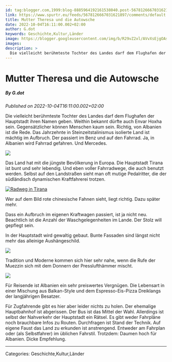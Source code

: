 ```yaml
---
id: tag:blogger.com,1999:blog-8885964192161538040.post-5678126667031621897
link: https://www.spurtr.eu/feeds/5678126667031621897/comments/default
title: Mutter Theresa und die Autowsche
date: 2022-10-04T16:11:00.002+02:00
author: G.dot
keywords: Geschichte,Kultur,Länder
image: https://blogger.googleusercontent.com/img/b/R29vZ2xl/AVvXsEjgOAslhVMhdbA80FOhCPcdRZoMOVZhleauoNwJc5W8UXfluF8tQK469kCiPicFqsAsfEDWZM7wRAEpdXQzI8xscP5vAD1oJ_mlEaUtB5ZRgsXavweFCnY7JDoQRcY3i_kZBiAgO4WZw0c/s72-c/1664639136826756-0.png
images: 
description: >
  Die vielleicht berühmteste Tochter des Landes darf dem Flughafen der Hauptstadt ihren Namen geben. Weithin bekannt dürfte auch Envar Hoxha sein. Gegensätzlicher können Menschen kaum sein. Richtig, von Albanien ist die Rede. Das Jahrzehnte in Steinzeitstalinismus isolierte Land ist mächtig im Aufbruch. Der passiert im Benz und auf den Fahrrad.
---
```

# Mutter Theresa und die Autowsche
##### By G.dot
_Published on 2022-10-04T16:11:00.002+02:00_

Die vielleicht berühmteste Tochter des Landes darf dem Flughafen der Hauptstadt ihren Namen geben. Weithin bekannt dürfte auch Envar Hoxha sein. Gegensätzlicher können Menschen kaum sein. Richtig, von Albanien ist die Rede. Das Jahrzehnte in Steinzeitstalinismus isolierte Land ist mächtig im Aufbruch. Der passiert im Benz und auf den Fahrrad. Ja, in Albanien wird Fahrrad gefahren. Und Mercedes.

  

[![](https://blogger.googleusercontent.com/img/b/R29vZ2xl/AVvXsEjgOAslhVMhdbA80FOhCPcdRZoMOVZhleauoNwJc5W8UXfluF8tQK469kCiPicFqsAsfEDWZM7wRAEpdXQzI8xscP5vAD1oJ_mlEaUtB5ZRgsXavweFCnY7JDoQRcY3i_kZBiAgO4WZw0c/s1600/1664639136826756-0.png)](https://blogger.googleusercontent.com/img/b/R29vZ2xl/AVvXsEjgOAslhVMhdbA80FOhCPcdRZoMOVZhleauoNwJc5W8UXfluF8tQK469kCiPicFqsAsfEDWZM7wRAEpdXQzI8xscP5vAD1oJ_mlEaUtB5ZRgsXavweFCnY7JDoQRcY3i_kZBiAgO4WZw0c/s1600/1664639136826756-0.png)

  

Das Land hat mit die jüngste Bevölkerung in Europa. Die Hauptstadt Tirana ist bunt und sehr lebendig. Und eben voller Fahrradwege, die auch benutzt werden. Selbst auf den Landstraßen sieht man oft mutige Pedalritter, die der südländisch dynamischen Kraftfahrerei trotzen.

  

[![Radweg in Tirana](https://blogger.googleusercontent.com/img/b/R29vZ2xl/AVvXsEg6LluVrS1hp3O-Inii7-0y2IQuXLeJhLhP5lxwGo4XkqOcvSyPw_8NhKuNFuQQdvQg7x8R-oWplNQqmXqbCB1_6TlqISyv1ZeAmrA4jdEIe-x1wucbo5fiLLL43vBlwFJ5L0ZZMow7CL4/w386-h640/1664641343013793-0.png "Radweg in Tirana")](https://blogger.googleusercontent.com/img/b/R29vZ2xl/AVvXsEg6LluVrS1hp3O-Inii7-0y2IQuXLeJhLhP5lxwGo4XkqOcvSyPw_8NhKuNFuQQdvQg7x8R-oWplNQqmXqbCB1_6TlqISyv1ZeAmrA4jdEIe-x1wucbo5fiLLL43vBlwFJ5L0ZZMow7CL4/s1600/1664641343013793-0.png)

  

Wer auf dem Bild rote chinesische Fahnen sieht, liegt richtig. Dazu später mehr.

Dass ein Aufbruch im eigenen Kraftwagen passiert, ist ja nicht neu. Beachtlich ist die Anzahl der Waschgelegenheiten im Lande. Der Stolz will gepflegt sein. 

In der Hauptstadt wird gewaltig gebaut. Bunte Fassaden sind längst nicht mehr das alleinige Aushängeschild.

  

[![](https://blogger.googleusercontent.com/img/b/R29vZ2xl/AVvXsEg7WUZq3-2jbqrnV_ZXjajkKROKYgIIrs76-vX6vHwqRbWuMREgZIske8brhcPpDZXcPSuj0U0Ggl-sdTLyevEb3DQBMFzrmlCNarA81KgBvV3kWmNkEdv9U29K2FXpeTISHFDdpBE7014/w337-h640/1664733044566671-0.png)](https://blogger.googleusercontent.com/img/b/R29vZ2xl/AVvXsEg7WUZq3-2jbqrnV_ZXjajkKROKYgIIrs76-vX6vHwqRbWuMREgZIske8brhcPpDZXcPSuj0U0Ggl-sdTLyevEb3DQBMFzrmlCNarA81KgBvV3kWmNkEdv9U29K2FXpeTISHFDdpBE7014/s1600/1664733044566671-0.png)

  

Tradition und Moderne kommen sich hier sehr nahe, wenn die Rufe der Muezzin sich mit dem Donnern der Presslufthämmer mischt.

  

[![](https://blogger.googleusercontent.com/img/b/R29vZ2xl/AVvXsEgcKCH7Qo2MaQTr30ue0oew2ZfH-DaRBqrb_woyfIkLM5k_4jsWAEscP4dCuzmcnJsO7vOOpAiKly6jb42OG448jD6dfpuqevqDUC1Z9SLvqUqXaermVSsWu9NpQfAdlMXsynkS8nN9j1E/w290-h640/1664733451734572-0.png)](https://blogger.googleusercontent.com/img/b/R29vZ2xl/AVvXsEgcKCH7Qo2MaQTr30ue0oew2ZfH-DaRBqrb_woyfIkLM5k_4jsWAEscP4dCuzmcnJsO7vOOpAiKly6jb42OG448jD6dfpuqevqDUC1Z9SLvqUqXaermVSsWu9NpQfAdlMXsynkS8nN9j1E/s1600/1664733451734572-0.png)

  

Für Reisende ist Albanien ein sehr preiswertes Vergnügen. Die Lebensart in einer Mischung aus Balkan-Style und dem Espresso-Eis-Pizza Dreiklangs der langjährigen Besatzer.

Für Zugfahrende gibt es hier aber leider nichts zu holen. Der ehemalige Hauptbahnhof ist abgerissen. Der Bus ist das Mittel der Wahl. Allerdings ist selbst der Nahverkehr der Hauptstadt ein Rätsel. Es gibt weder Fahrpläne noch brauchbare Infos zu Routen. Durchfragen ist Stand der Technik. Auf eigene Faust das Land zu erkunden ist anstrengend. Entweder am Fahrplan oder (als Selbstfahrer) im üblichen Fahrstil. Trotzdem: Daumen hoch für Albanien. Dicke Empfehlung.

---
Categories: Geschichte,Kultur,Länder